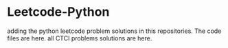 # Leetcode-Python
adding the python leetcode problem solutions in this repositories. 
The code files are here.
all CTCI problems solutions are here.









































































































































































































































































































































































































































































































































































































































































































































































































































































































































































































































































































































































































































































